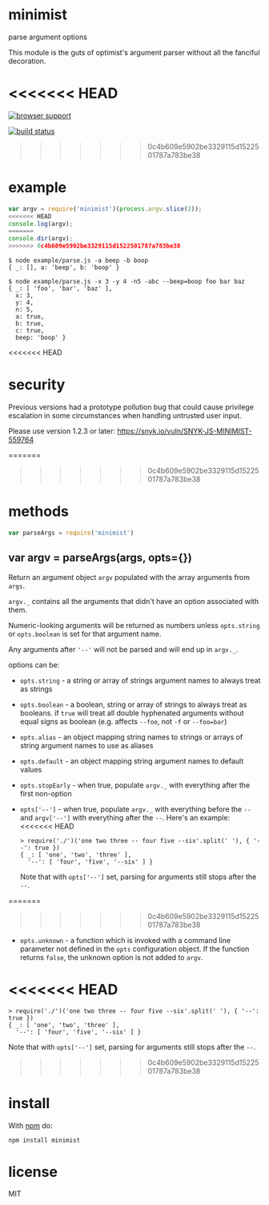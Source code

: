 # minimist

parse argument options

This module is the guts of optimist's argument parser without all the
fanciful decoration.

<<<<<<< HEAD
=======
[![browser support](https://ci.testling.com/substack/minimist.png)](http://ci.testling.com/substack/minimist)

[![build status](https://secure.travis-ci.org/substack/minimist.png)](http://travis-ci.org/substack/minimist)

>>>>>>> 0c4b609e5902be3329115d1522501787a783be38
# example

``` js
var argv = require('minimist')(process.argv.slice(2));
<<<<<<< HEAD
console.log(argv);
=======
console.dir(argv);
>>>>>>> 0c4b609e5902be3329115d1522501787a783be38
```

```
$ node example/parse.js -a beep -b boop
{ _: [], a: 'beep', b: 'boop' }
```

```
$ node example/parse.js -x 3 -y 4 -n5 -abc --beep=boop foo bar baz
{ _: [ 'foo', 'bar', 'baz' ],
  x: 3,
  y: 4,
  n: 5,
  a: true,
  b: true,
  c: true,
  beep: 'boop' }
```

<<<<<<< HEAD
# security

Previous versions had a prototype pollution bug that could cause privilege
escalation in some circumstances when handling untrusted user input.

Please use version 1.2.3 or later: https://snyk.io/vuln/SNYK-JS-MINIMIST-559764

=======
>>>>>>> 0c4b609e5902be3329115d1522501787a783be38
# methods

``` js
var parseArgs = require('minimist')
```

## var argv = parseArgs(args, opts={})

Return an argument object `argv` populated with the array arguments from `args`.

`argv._` contains all the arguments that didn't have an option associated with
them.

Numeric-looking arguments will be returned as numbers unless `opts.string` or
`opts.boolean` is set for that argument name.

Any arguments after `'--'` will not be parsed and will end up in `argv._`.

options can be:

* `opts.string` - a string or array of strings argument names to always treat as
strings
* `opts.boolean` - a boolean, string or array of strings to always treat as
booleans. if `true` will treat all double hyphenated arguments without equal signs
as boolean (e.g. affects `--foo`, not `-f` or `--foo=bar`)
* `opts.alias` - an object mapping string names to strings or arrays of string
argument names to use as aliases
* `opts.default` - an object mapping string argument names to default values
* `opts.stopEarly` - when true, populate `argv._` with everything after the
first non-option
* `opts['--']` - when true, populate `argv._` with everything before the `--`
and `argv['--']` with everything after the `--`. Here's an example:
<<<<<<< HEAD

  ```
  > require('./')('one two three -- four five --six'.split(' '), { '--': true })
  { _: [ 'one', 'two', 'three' ],
    '--': [ 'four', 'five', '--six' ] }
  ```

  Note that with `opts['--']` set, parsing for arguments still stops after the
  `--`.

=======
>>>>>>> 0c4b609e5902be3329115d1522501787a783be38
* `opts.unknown` - a function which is invoked with a command line parameter not
defined in the `opts` configuration object. If the function returns `false`, the
unknown option is not added to `argv`.

<<<<<<< HEAD
=======
```
> require('./')('one two three -- four five --six'.split(' '), { '--': true })
{ _: [ 'one', 'two', 'three' ],
  '--': [ 'four', 'five', '--six' ] }
```

Note that with `opts['--']` set, parsing for arguments still stops after the
`--`.

>>>>>>> 0c4b609e5902be3329115d1522501787a783be38
# install

With [npm](https://npmjs.org) do:

```
npm install minimist
```

# license

MIT

